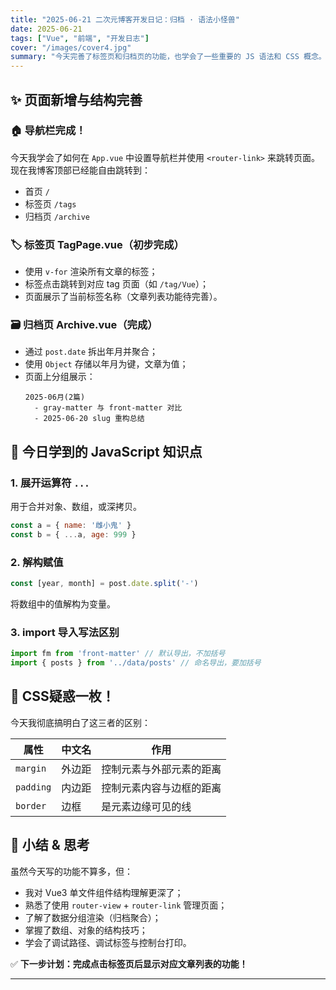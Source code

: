 ```yaml
---
title: "2025-06-21 二次元博客开发日记：归档 · 语法小怪兽"
date: 2025-06-21
tags: ["Vue", "前端", "开发日志"]
cover: "/images/cover4.jpg"
summary: "今天完善了标签页和归档页的功能，也学会了一些重要的 JS 语法和 CSS 概念。"
---
```

## ✨ 页面新增与结构完善

### 🏠 导航栏完成！

今天我学会了如何在 `App.vue` 中设置导航栏并使用 `<router-link>` 来跳转页面。现在我博客顶部已经能自由跳转到：

- 首页 `/`
- 标签页 `/tags`
- 归档页 `/archive`

### 🏷 标签页 TagPage.vue（初步完成）

- 使用 `v-for` 渲染所有文章的标签；
- 标签点击跳转到对应 tag 页面（如 `/tag/Vue`）；
- 页面展示了当前标签名称（文章列表功能待完善）。

### 🗃 归档页 Archive.vue（完成）

- 通过 `post.date` 拆出年月并聚合；
- 使用 `Object` 存储以年月为键，文章为值；
- 页面上分组展示：
  ```
  2025-06月(2篇)
    - gray-matter 与 front-matter 对比
    - 2025-06-20 slug 重构总结
  ```

## 🧠 今日学到的 JavaScript 知识点

### 1. 展开运算符 `...`

用于合并对象、数组，或深拷贝。

```js
const a = { name: '雌小鬼' }
const b = { ...a, age: 999 }
```

### 2. 解构赋值

```js
const [year, month] = post.date.split('-')
```

将数组中的值解构为变量。

### 3. import 导入写法区别

```js
import fm from 'front-matter' // 默认导出，不加括号
import { posts } from '../data/posts' // 命名导出，要加括号
```

## 🎨 CSS疑惑一枚！

今天我彻底搞明白了这三者的区别：

| 属性        | 中文名 | 作用                     |
| ----------- | ------ | ------------------------ |
| `margin`  | 外边距 | 控制元素与外部元素的距离 |
| `padding` | 内边距 | 控制元素内容与边框的距离 |
| `border`  | 边框   | 是元素边缘可见的线       |

## 📝 小结 & 思考

虽然今天写的功能不算多，但：

- 我对 Vue3 单文件组件结构理解更深了；
- 熟悉了使用 `router-view` + `router-link` 管理页面；
- 了解了数据分组渲染（归档聚合）；
- 掌握了数组、对象的结构技巧；
- 学会了调试路径、调试标签与控制台打印。

✅ **下一步计划：完成点击标签页后显示对应文章列表的功能！**

---
